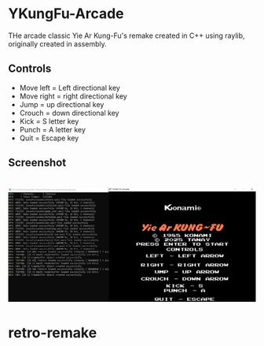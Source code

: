 # YKungFu-Arcade

THe arcade classic Yie Ar Kung-Fu's remake created in C++ using raylib, originally created in assembly.

## Controls

* Move left = Left directional key
* Move right = right directional key
* Jump = up directional key
* Crouch = down directional key
* Kick = S letter key
* Punch = A letter key
* Quit = Escape key

## Screenshot
![alt text](image-1.png)
=======
# retro-remake

